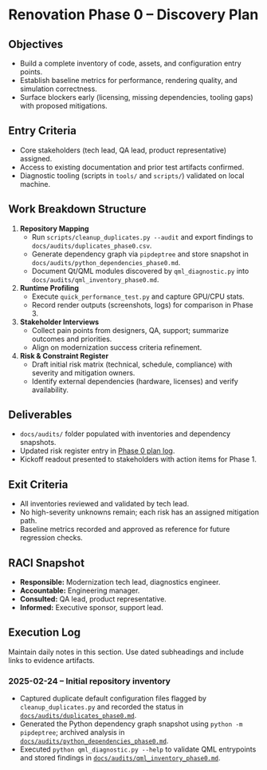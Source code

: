 # Renovation Phase 0 – Discovery Plan

## Objectives
- Build a complete inventory of code, assets, and configuration entry points.
- Establish baseline metrics for performance, rendering quality, and simulation correctness.
- Surface blockers early (licensing, missing dependencies, tooling gaps) with proposed mitigations.

## Entry Criteria
- Core stakeholders (tech lead, QA lead, product representative) assigned.
- Access to existing documentation and prior test artifacts confirmed.
- Diagnostic tooling (scripts in `tools/` and `scripts/`) validated on local machine.

## Work Breakdown Structure
1. **Repository Mapping**
   - Run `scripts/cleanup_duplicates.py --audit` and export findings to `docs/audits/duplicates_phase0.csv`.
   - Generate dependency graph via `pipdeptree` and store snapshot in `docs/audits/python_dependencies_phase0.md`.
   - Document Qt/QML modules discovered by `qml_diagnostic.py` into `docs/audits/qml_inventory_phase0.md`.
2. **Runtime Profiling**
   - Execute `quick_performance_test.py` and capture GPU/CPU stats.
   - Record render outputs (screenshots, logs) for comparison in Phase 3.
3. **Stakeholder Interviews**
   - Collect pain points from designers, QA, support; summarize outcomes and priorities.
   - Align on modernization success criteria refinement.
4. **Risk & Constraint Register**
   - Draft initial risk matrix (technical, schedule, compliance) with severity and mitigation owners.
   - Identify external dependencies (hardware, licenses) and verify availability.

## Deliverables
- `docs/audits/` folder populated with inventories and dependency snapshots.
- Updated risk register entry in [Phase 0 plan log](#execution-log).
- Kickoff readout presented to stakeholders with action items for Phase 1.

## Exit Criteria
- All inventories reviewed and validated by tech lead.
- No high-severity unknowns remain; each risk has an assigned mitigation path.
- Baseline metrics recorded and approved as reference for future regression checks.

## RACI Snapshot
- **Responsible:** Modernization tech lead, diagnostics engineer.
- **Accountable:** Engineering manager.
- **Consulted:** QA lead, product representative.
- **Informed:** Executive sponsor, support lead.

## Execution Log
Maintain daily notes in this section. Use dated subheadings and include links to evidence artifacts.

### 2025-02-24 – Initial repository inventory
- Captured duplicate default configuration files flagged by `cleanup_duplicates.py` and recorded the status in [`docs/audits/duplicates_phase0.md`](audits/duplicates_phase0.md).
- Generated the Python dependency graph snapshot using `python -m pipdeptree`; archived analysis in [`docs/audits/python_dependencies_phase0.md`](audits/python_dependencies_phase0.md).
- Executed `python qml_diagnostic.py --help` to validate QML entrypoints and stored findings in [`docs/audits/qml_inventory_phase0.md`](audits/qml_inventory_phase0.md).
